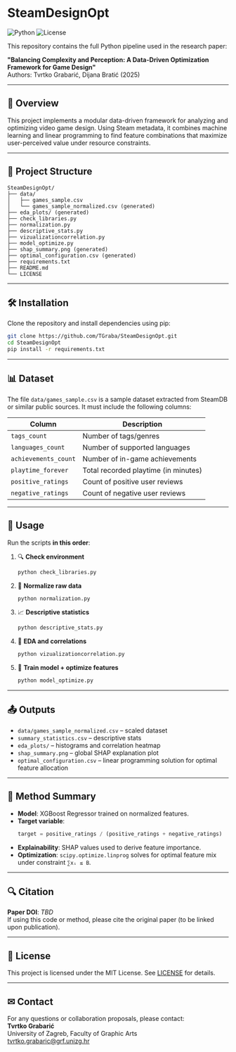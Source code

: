 # SteamDesignOpt

![Python](https://img.shields.io/badge/python-3.10+-blue.svg)
![License](https://img.shields.io/github/license/TGraba/SteamDesignOpt)

This repository contains the full Python pipeline used in the research paper:

**"Balancing Complexity and Perception: A Data-Driven Optimization Framework for Game Design"**  
Authors: Tvrtko Grabarić, Dijana Bratić (2025)

---

## 📌 Overview

This project implements a modular data-driven framework for analyzing and optimizing video game design. Using Steam metadata, it combines machine learning and linear programming to find feature combinations that maximize user-perceived value under resource constraints.

---

## 🧩 Project Structure

```
SteamDesignOpt/
├── data/
│   ├── games_sample.csv
│   └── games_sample_normalized.csv (generated)
├── eda_plots/ (generated)
├── check_libraries.py
├── normalization.py
├── descriptive_stats.py
├── vizualizationcorrelation.py
├── model_optimize.py
├── shap_summary.png (generated)
├── optimal_configuration.csv (generated)
├── requirements.txt
├── README.md
└── LICENSE
```

---

## 🛠 Installation

Clone the repository and install dependencies using pip:

```bash
git clone https://github.com/TGraba/SteamDesignOpt.git
cd SteamDesignOpt
pip install -r requirements.txt
```

---

## 📊 Dataset

The file `data/games_sample.csv` is a sample dataset extracted from SteamDB or similar public sources. It must include the following columns:

| Column              | Description                                   |
|---------------------|-----------------------------------------------|
| `tags_count`        | Number of tags/genres                         |
| `languages_count`   | Number of supported languages                 |
| `achievements_count`| Number of in-game achievements                |
| `playtime_forever`  | Total recorded playtime (in minutes)          |
| `positive_ratings`  | Count of positive user reviews                |
| `negative_ratings`  | Count of negative user reviews                |

---

## 🚀 Usage

Run the scripts **in this order**:

1. 🔍 **Check environment**
   ```bash
   python check_libraries.py
   ```

2. 🔄 **Normalize raw data**
   ```bash
   python normalization.py
   ```

3. 📈 **Descriptive statistics**
   ```bash
   python descriptive_stats.py
   ```

4. 🧠 **EDA and correlations**
   ```bash
   python vizualizationcorrelation.py
   ```

5. 🤖 **Train model + optimize features**
   ```bash
   python model_optimize.py
   ```

---

## 📤 Outputs

- `data/games_sample_normalized.csv` – scaled dataset
- `summary_statistics.csv` – descriptive stats
- `eda_plots/` – histograms and correlation heatmap
- `shap_summary.png` – global SHAP explanation plot
- `optimal_configuration.csv` – linear programming solution for optimal feature allocation

---

## 📘 Method Summary

- **Model**: XGBoost Regressor trained on normalized features.
- **Target variable**:  
  ```python
  target = positive_ratings / (positive_ratings + negative_ratings)
  ```
- **Explainability**: SHAP values used to derive feature importance.
- **Optimization**: `scipy.optimize.linprog` solves for optimal feature mix under constraint `∑xᵢ ≤ B`.

---

## 🔍 Citation

**Paper DOI**: _TBD_  
If using this code or method, please cite the original paper (to be linked upon publication).

---

## 📄 License

This project is licensed under the MIT License. See [LICENSE](./LICENSE) for details.

---

## ✉ Contact

For any questions or collaboration proposals, please contact:  
**Tvrtko Grabarić**  
University of Zagreb, Faculty of Graphic Arts  
tvrtko.grabaric@grf.unizg.hr